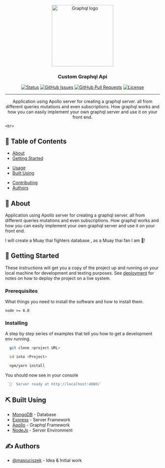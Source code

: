 <p align="center">
  <a href="https://www.marcellable.com" rel="noopener">
 <img width=200px height=200px src="https://cdn0.iconfinder.com/data/icons/pokemon-go-vol-1/135/_fight-256.png" alt="Graphql logo"></a>
</p>

<h3 align="center">Custom Graphql Api</h3>

<div align="center">

[![Status](https://img.shields.io/badge/status-active-success.svg)](https://github.com/masiuciszek/Muay-thai-api)
[![GitHub Issues](https://img.shields.io/github/issues/kylelobo/The-Documentation-Compendium.svg)](https://github.com/masiuciszek/Muay-thai-api/issues)
[![GitHub Pull Requests](https://img.shields.io/github/issues-pr/kylelobo/The-Documentation-Compendium.svg)](https://github.com/masiuciszek/Muay-thai-api/pulls)
[![License](https://img.shields.io/badge/license-MIT-blue.svg)](/LICENSE)

</div>

---

<p align="center">
  Application using Apollo server for creating a graphql server.
  all from different queries mutations and even subscriptions.
  How graphql works and how you can easily implement your own graphql server and use it on your front end.

    <br>

</p>

## 📝 Table of Contents

* [About](#about)
* [Getting Started](#getting_started)

<!-- * [Deployment](#deployment) -->

* [Usage](#usage)
* [Built Using](#built_using)

<!-- * [TODO](../TODO.md) -->

* [Contributing](../CONTRIBUTING.md)
* [Authors](#authors)

<!-- * [Acknowledgments](#acknowledgement) -->

## 🧐 About <a name = "about"></a>

Application using Apollo server for creating a graphql server.
  all from different queries mutations and even subscriptions.
  How graphql works and how you can easily implement your own graphql server and use it on your front end.

  I will create a Muay thai fighters database , as a Muay thai fan I am 🥊!

## 🏁 Getting Started <a name = "getting_started"></a>

These instructions will get you a copy of the project up and running on your local machine for development and testing purposes. See [deployment](#deployment) for notes on how to deploy the project on a live system.

### Prerequisites

What things you need to install the software and how to install them.

``` 
node >= 8.0
```

### Installing

A step by step series of examples that tell you how to get a development env running.

``` bash
  git clone <project URL>

  cd into <Project>

  npm/yarn install

```

You should now see in your console

``` js
 `🚀  Server ready at http://localhost:4000/`
```

<!-- ## 🎈 Usage <a name="usage"></a>

Add notes about how to use the system.

## 🚀 Deployment <a name = "deployment"></a>

Add additional notes about how to deploy this on a live system. -->

## ⛏️ Built Using <a name = "built_using"></a>

* [MongoDB](https://www.mongodb.com/) - Database
* [Express](https://expressjs.com/) - Server Framework
* [Apollo](https://www.apollographql.com/) - Graphql Framework
* [NodeJs](https://nodejs.org/en/) - Server Environment

## ✍️ Authors <a name = "authors"></a>

* [@masiuciszek](https://github.com/masiuciszek) - Idea & Initial work

<!-- See also the list of [contributors](https://github.com/kylelobo/The-Documentation-Compendium/contributors) who participated in this project.

## 🎉 Acknowledgements <a name = "acknowledgement"></a>

* Hat tip to anyone whose code was used
* Inspiration
* References -->

